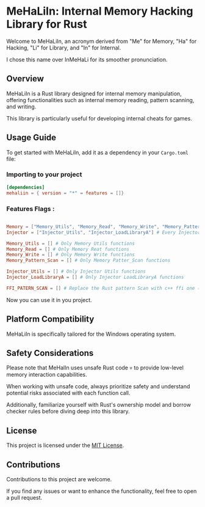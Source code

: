 # MeHaLiIn: Internal Memory Hacking Library for Rust

Welcome to MeHaLiIn, an acronym derived from "Me" for Memory, "Ha" for Hacking, "Li" for Library, and "In" for Internal. 

I chose this name over InMeHaLi for its smoother pronunciation.

## Overview

MeHaLiIn is a Rust library designed for internal memory manipulation, offering functionalities such as internal memory reading, 
pattern scanning, and writing. 

This library is particularly useful for developing internal cheats for games.

## Usage Guide

To get started with MeHaLiIn, add it as a dependency in your `Cargo.toml` file:

### Importing to your project

```toml
[dependencies]
mehaliin = { version = "*" = features = []}
```

### Features Flags :

```toml

Memory = ["Memory_Utils", "Memory_Read", "Memory_Write", "Memory_Pattern_Scan"] # Every Memory functions
Injector = ["Injector_Utils", "Injector_LoadLibraryA"] # Every Injector functions

Memory_Utils = [] # Only Memory Utils functions
Memory_Read = [] # Only Memory Reat functions
Memory_Write = [] # Only Memory Write functions
Memory_Pattern_Scan = [] # Only Memory Patter_Scan functions

Injector_Utils = [] # Only Injector Utils functions
Injector_LoadLibraryA = [] # Only Injector LoadLibraryA functions

FFI_PATERN_SCAN = [] # Replace the Rust pattern Scan with c++ ffi one (faster)
```

Now you can use it in you project.

## Platform Compatibility

MeHaLiIn is specifically tailored for the Windows operating system.

## Safety Considerations

Please note that MeHalIn uses unsafe Rust code 💀 to provide low-level memory interaction capabilities. 

When working with unsafe code, always prioritize safety and understand potential risks associated with each function call. 

Additionally, familiarize yourself with Rust's ownership model and borrow checker rules before diving deep into this library.

## License

This project is licensed under the [MIT License](LICENSE).

## Contributions

Contributions to this project are welcome. 

If you find any issues or want to
enhance the functionality, feel free to open a pull request.